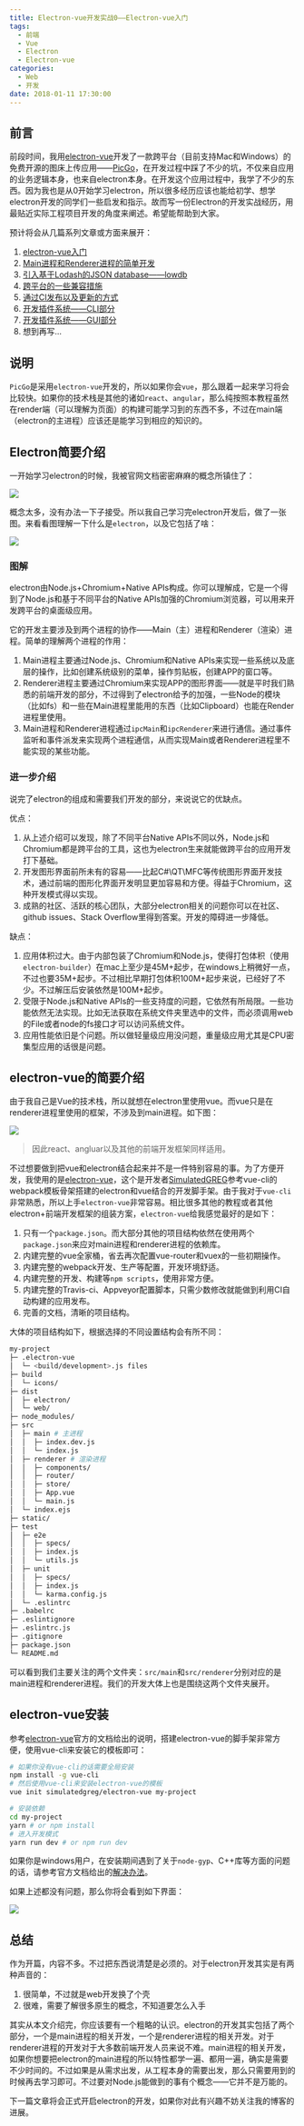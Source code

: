 ```yaml
---
title: Electron-vue开发实战0——Electron-vue入门
tags: 
  - 前端
  - Vue
  - Electron
  - Electron-vue
categories:
  - Web
  - 开发
date: 2018-01-11 17:30:00
---
```


## 前言

前段时间，我用[electron-vue](https://github.com/SimulatedGREG/electron-vue)开发了一款跨平台（目前支持Mac和Windows）的免费开源的图床上传应用——[PicGo](https://github.com/Molunerfinn/PicGo)，在开发过程中踩了不少的坑，不仅来自应用的业务逻辑本身，也来自electron本身。在开发这个应用过程中，我学了不少的东西。因为我也是从0开始学习electron，所以很多经历应该也能给初学、想学electron开发的同学们一些启发和指示。故而写一份Electron的开发实战经历，用最贴近实际工程项目开发的角度来阐述。希望能帮助到大家。

预计将会从几篇系列文章或方面来展开：

1. [electron-vue入门](https://molunerfinn.com/electron-vue-1/)
2. [Main进程和Renderer进程的简单开发](https://molunerfinn.com/electron-vue-2/)
3. [引入基于Lodash的JSON database——lowdb](https://molunerfinn.com/electron-vue-3/)
4. [跨平台的一些兼容措施](https://molunerfinn.com/electron-vue-4/)
5. [通过CI发布以及更新的方式](https://molunerfinn.com/electron-vue-5/)
6. [开发插件系统——CLI部分](https://molunerfinn.com/electron-vue-6/)
7. [开发插件系统——GUI部分](https://molunerfinn.com/electron-vue-7/)
8. 想到再写...

## 说明

`PicGo`是采用`electron-vue`开发的，所以如果你会`vue`，那么跟着一起来学习将会比较快。如果你的技术栈是其他的诸如`react`、`angular`，那么纯按照本教程虽然在render端（可以理解为页面）的构建可能学习到的东西不多，不过在main端（electron的主进程）应该还是能学习到相应的知识的。

<!-- more -->

## Electron简要介绍

一开始学习electron的时候，我被官网文档密密麻麻的概念所镇住了：

![](https://blog-1251750343.cos.ap-beijing.myqcloud.com/8700af19ly1fncsj44xlhj21xy3e8x1g)

概念太多，没有办法一下子接受。所以我自己学习完electron开发后，做了一张图。来看看图理解一下什么是`electron`，以及它包括了啥：

![](https://blog-1251750343.cos.ap-beijing.myqcloud.com/8700af19ly1fncq342rk8j20cs0d63zd)

### 图解

electron由Node.js+Chromium+Native APIs构成。你可以理解成，它是一个得到了Node.js和基于不同平台的Native APIs加强的Chromium浏览器，可以用来开发跨平台的桌面级应用。

它的开发主要涉及到两个进程的协作——Main（主）进程和Renderer（渲染）进程。简单的理解两个进程的作用：

1. Main进程主要通过Node.js、Chromium和Native APIs来实现一些系统以及底层的操作，比如创建系统级别的菜单，操作剪贴板，创建APP的窗口等。
2. Renderer进程主要通过Chromium来实现APP的图形界面——就是平时我们熟悉的前端开发的部分，不过得到了electron给予的加强，一些Node的模块（比如fs）和一些在Main进程里能用的东西（比如Clipboard）也能在Render进程里使用。
3. Main进程和Renderer进程通过`ipcMain`和`ipcRenderer`来进行通信。通过事件监听和事件派发来实现两个进程通信，从而实现Main或者Renderer进程里不能实现的某些功能。

### 进一步介绍

说完了electron的组成和需要我们开发的部分，来说说它的优缺点。

优点：

1. 从上述介绍可以发现，除了不同平台Native APIs不同以外，Node.js和Chromium都是跨平台的工具，这也为electron生来就能做跨平台的应用开发打下基础。
2. 开发图形界面前所未有的容易——比起C#\QT\MFC等传统图形界面开发技术，通过前端的图形化界面开发明显更加容易和方便。得益于Chromium，这种开发模式得以实现。
3. 成熟的社区、活跃的核心团队，大部分electron相关的问题你可以在社区、github issues、Stack Overflow里得到答案。开发的障碍进一步降低。

缺点：

1. 应用体积过大。由于内部包装了Chromium和Node.js，使得打包体积（使用`electron-builder`）在mac上至少是45M+起步，在windows上稍微好一点，不过也要35M+起步。不过相比早期打包体积100M+起步来说，已经好了不少。不过解压后安装依然是100M+起步。
2. 受限于Node.js和Native APIs的一些支持度的问题，它依然有所局限。一些功能依然无法实现。比如无法获取在系统文件夹里选中的文件，而必须调用web的File或者node的fs接口才可以访问系统文件。
3. 应用性能依旧是个问题。所以做轻量级应用没问题，重量级应用尤其是CPU密集型应用的话很是问题。


## electron-vue的简要介绍

由于我自己是Vue的技术栈，所以就想在electron里使用vue。而vue只是在renderer进程里使用的框架，不涉及到main进程。如下图：

![](https://blog-1251750343.cos.ap-beijing.myqcloud.com/8700af19ly1fncpxesazgj20dy08kwf1)

> 因此react、angluar以及其他的前端开发框架同样适用。

不过想要做到把vue和electron结合起来并不是一件特别容易的事。为了方便开发，我使用的是[electron-vue](https://github.com/SimulatedGREG/electron-vue)，这个是开发者[SimulatedGREG](https://github.com/SimulatedGREG)参考vue-cli的webpack模板骨架搭建的electron和vue结合的开发脚手架。由于我对于`vue-cli`非常熟悉，所以上手`electron-vue`非常容易。相比很多其他的教程或者其他electron+前端开发框架的组装方案，`electron-vue`给我感觉最好的是如下：

1. 只有一个`package.json`。而大部分其他的项目结构依然在使用两个`package.json`来应对main进程和renderer进程的依赖库。
2. 内建完整的vue全家桶，省去再次配置vue-router和vuex的一些初期操作。
3. 内建完整的webpack开发、生产等配置，开发环境舒适。
4. 内建完整的开发、构建等`npm scripts`，使用非常方便。
5. 内建完整的Travis-ci、Appveyor配置脚本，只需少数修改就能做到利用CI自动构建的应用发布。
6. 完善的文档，清晰的项目结构。

大体的项目结构如下，根据选择的不同设置结构会有所不同：

```bash
my-project
├─ .electron-vue
│  └─ <build/development>.js files
├─ build
│  └─ icons/
├─ dist
│  ├─ electron/
│  └─ web/
├─ node_modules/
├─ src
│  ├─ main # 主进程
│  │  ├─ index.dev.js
│  │  └─ index.js
│  ├─ renderer # 渲染进程
│  │  ├─ components/
│  │  ├─ router/
│  │  ├─ store/
│  │  ├─ App.vue
│  │  └─ main.js
│  └─ index.ejs
├─ static/
├─ test
│  ├─ e2e
│  │  ├─ specs/
│  │  ├─ index.js
│  │  └─ utils.js
│  ├─ unit
│  │  ├─ specs/
│  │  ├─ index.js
│  │  └─ karma.config.js
│  └─ .eslintrc
├─ .babelrc
├─ .eslintignore
├─ .eslintrc.js
├─ .gitignore
├─ package.json
└─ README.md
```

可以看到我们主要关注的两个文件夹：`src/main`和`src/renderer`分别对应的是main进程和renderer进程。我们的开发大体上也是围绕这两个文件夹展开。

## electron-vue安装

参考[electron-vue](https://github.com/SimulatedGREG/electron-vue)官方的文档给出的说明，搭建electron-vue的脚手架非常方便，使用vue-cli来安装它的模板即可：

```bash
# 如果你没有vue-cli的话需要全局安装
npm install -g vue-cli
# 然后使用vue-cli来安装electron-vue的模板
vue init simulatedgreg/electron-vue my-project

# 安装依赖
cd my-project
yarn # or npm install
# 进入开发模式
yarn run dev # or npm run dev
```

如果你是windows用户，在安装期间遇到了关于`node-gyp`、C++库等方面的问题的话，请参考官方文档给出的[解决办法](https://simulatedgreg.gitbooks.io/electron-vue/content/en/getting_started.html#a-note-for-windows-users)。

如果上述都没有问题，那么你将会看到如下界面：

![](https://blog-1251750343.cos.ap-beijing.myqcloud.com/8700af19ly1fncs5yv0qdj21jk0wi44h)

## 总结

作为开篇，内容不多。不过把东西说清楚是必须的。对于electron开发其实是有两种声音的：

1. 很简单，不过就是web开发换了个壳
2. 很难，需要了解很多原生的概念，不知道要怎么入手

其实从本文介绍完，你应该要有一个粗略的认识。electron的开发其实包括了两个部分，一个是main进程的相关开发，一个是renderer进程的相关开发。对于renderer进程的开发对于大多数前端开发人员来说不难。main进程的相关开发，如果你想要把electron的main进程的所以特性都学一遍、都用一遍，确实是需要不少时间的。不过如果是从需求出发，从工程本身的需要出发，那么只需要用到的时候再去学习即可。不过要对Node.js能做到的事有个概念——它并不是万能的。

下一篇文章将会正式开启electron的开发，如果你对此有兴趣不妨关注我的博客的进展。
